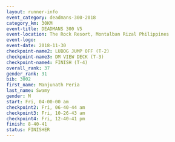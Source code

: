 ```yaml
---
layout: runner-info 
event_category: deadmans-300-2018 
category_km: 30KM 
event-title: DEADMANS 300 V5 
event-location: The Rock Resort, Montalban Rizal Philippines 
event-logo: 
event-date: 2018-11-30 
checkpoint-name2: LUBOG JUMP OFF (T-2) 
checkpoint-name3: DM VIEW DECK (T-3) 
checkpoint-name4: FINISH (T-4) 
overall_rank: 37
gender_rank: 31
bib: 3002
first_name: Manjunath Peria
last_name: Swamy
gender: M
start: Fri, 04-00-00 am
checkpoint2: Fri, 06-40-44 am
checkpoint3: Fri, 10-26-43 am
checkpoint4: Fri, 12-40-41 pm
finish: 8-40-41
status: FINISHER
---
```

